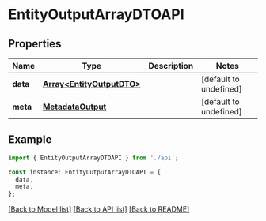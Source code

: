 # EntityOutputArrayDTOAPI

## Properties

| Name     | Type                                                   | Description | Notes                  |
| -------- | ------------------------------------------------------ | ----------- | ---------------------- |
| **data** | [**Array&lt;EntityOutputDTO&gt;**](EntityOutputDTO.md) |             | [default to undefined] |
| **meta** | [**MetadataOutput**](MetadataOutput.md)                |             | [default to undefined] |

## Example

```typescript
import { EntityOutputArrayDTOAPI } from './api';

const instance: EntityOutputArrayDTOAPI = {
  data,
  meta,
};
```

[[Back to Model list]](../README.md#documentation-for-models) [[Back to API list]](../README.md#documentation-for-api-endpoints) [[Back to README]](../README.md)
